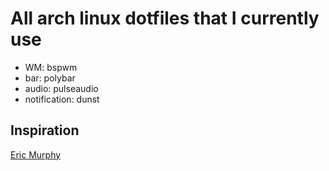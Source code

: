 # All arch linux dotfiles that I currently use

* WM: bspwm
* bar: polybar
* audio: pulseaudio
* notification: dunst

## Inspiration
[Eric Murphy](https://github.com/ericmurphyxyz/dotfiles)
